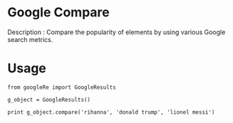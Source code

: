 # Google Compare

Description : Compare the popularity of elements by using various Google search metrics.

# Usage 

	from googleRe import GoogleResults

	g_object = GoogleResults()

	print g_object.compare('rihanna', 'donald trump', 'lionel messi')
